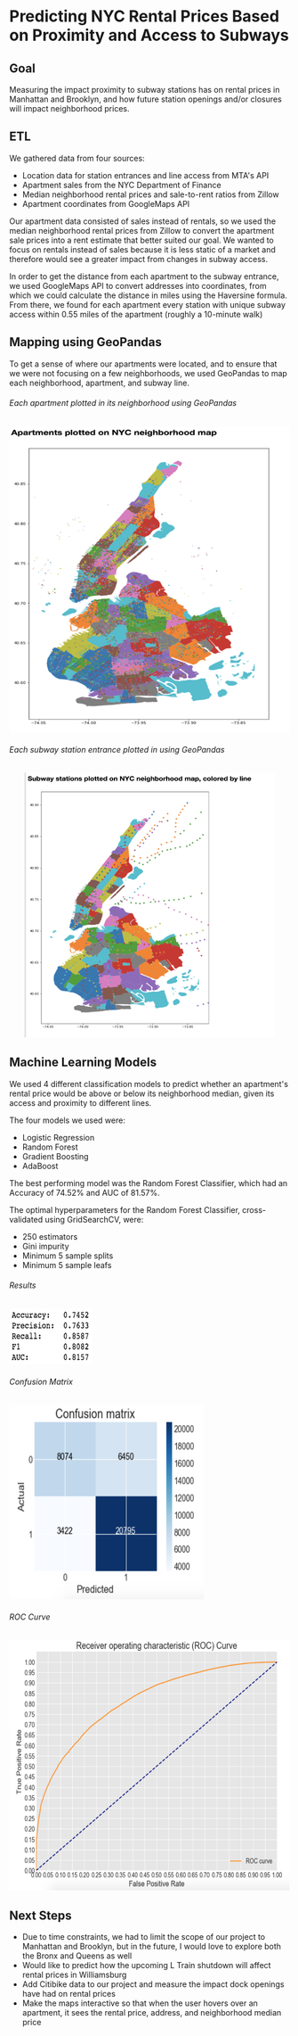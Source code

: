 # Predicting NYC Rental Prices Based on Proximity and Access to Subways

## Goal
Measuring the impact proximity to subway stations has on rental prices in Manhattan and Brooklyn, and how future station openings and/or closures will impact neighborhood prices.

## ETL
We gathered data from four sources:
  - Location data for station entrances and line access from MTA's API
  - Apartment sales from the NYC Department of Finance
  - Median neighborhood rental prices and sale-to-rent ratios from Zillow
  - Apartment coordinates from GoogleMaps API

Our apartment data consisted of sales instead of rentals, so we used the median neighborhood rental prices from Zillow to convert the apartment sale prices into a rent estimate that better suited our goal. We wanted to focus on rentals instead of sales because it is less static of a market and therefore would see a greater impact from changes in subway access.

In order to get the distance from each apartment to the subway entrance, we used GoogleMaps API to convert addresses into coordinates, from which we could calculate the distance in miles using the Haversine formula. From there, we found for each apartment every station with unique subway access within 0.55 miles of the apartment (roughly a 10-minute walk)

## Mapping using GeoPandas
To get a sense of where our apartments were located, and to ensure that we were not focusing on a few neighborhoods, we used GeoPandas to map each neighborhood, apartment, and subway line. 

###### Each apartment plotted in its neighborhood using GeoPandas
<p align="center">
  <img src="https://github.com/slieb74/nyc-subways-impact-rental-prices/blob/master/images/Aparmtent%20sales%20.png" height="550" width="525"> 
</p>

###### Each subway station entrance plotted in using GeoPandas
<p align="center">
  <img src="https://github.com/slieb74/nyc-subways-impact-rental-prices/blob/master/images/Subway%20%20map.png" height="475" width="450">
</p>

## Machine Learning Models
We used 4 different classification models to predict whether an apartment's rental price would be above or below its neighborhood median, given its access and proximity to different lines. 

The four models we used were:
  - Logistic Regression
  - Random Forest
  - Gradient Boosting
  - AdaBoost
  
The best performing model was the Random Forest Classifier, which had an Accuracy of 74.52% and AUC of 81.57%.

The optimal hyperparameters for the Random Forest Classifier, cross-validated using GridSearchCV, were:
  - 250 estimators
  - Gini impurity
  - Minimum 5 sample splits
  - Minimum 5 sample leafs
  
###### Results
<img src="https://github.com/slieb74/nyc-subways-impact-rental-prices/blob/master/images/Screen%20Shot%202018-10-09%20at%201.59.45%20PM.png" height="100" width="150">

###### Confusion Matrix
<img src="https://github.com/slieb74/nyc-subways-impact-rental-prices/blob/master/images/Screen%20Shot%202018-10-09%20at%201.59.37%20PM.png" height="350" width="350"> 

###### ROC Curve
<p align="center">
  <img src="https://github.com/slieb74/nyc-subways-impact-rental-prices/blob/master/images/Screen%20Shot%202018-10-09%20at%202.01.24%20PM.png" height="450" width="550">
</p>

## Next Steps
* Due to time constraints, we had to limit the scope of our project to Manhattan and Brooklyn, but in the future, I would love to explore both the Bronx and Queens as well
* Would like to predict how the upcoming L Train shutdown will affect rental prices in Williamsburg
* Add Citibike data to our project and measure the impact dock openings have had on rental prices
* Make the maps interactive so that when the user hovers over an apartment, it sees the rental price, address, and neighborhood median price
